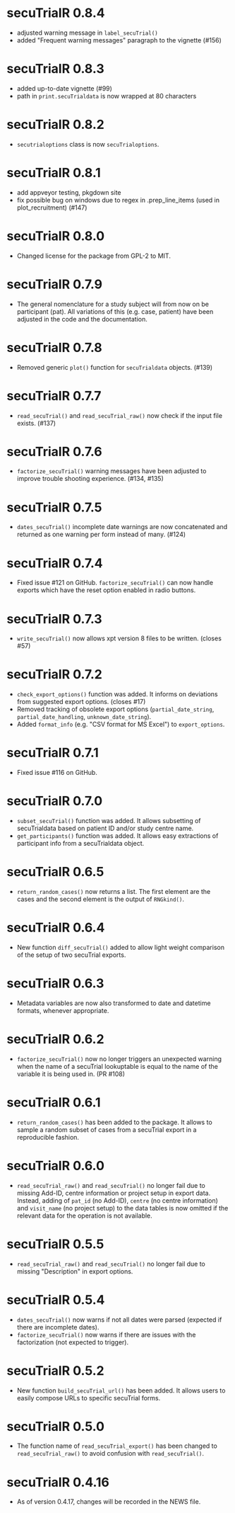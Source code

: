 # secuTrialR 0.8.4
* adjusted warning message in `label_secuTrial()`
* added "Frequent warning messages" paragraph to the vignette (#156)

# secuTrialR 0.8.3
* added up-to-date vignette (#99)
* path in `print.secuTrialdata` is now wrapped at 80 characters

# secuTrialR 0.8.2
* `secutrialoptions` class is now `secuTrialoptions`.

# secuTrialR 0.8.1
* add appveyor testing, pkgdown site
* fix possible bug on windows due to regex in .prep_line_items (used in plot_recruitment) (#147)

# secuTrialR 0.8.0
* Changed license for the package from GPL-2 to MIT.

# secuTrialR 0.7.9
* The general nomenclature for a study subject will from now on be participant (pat). All variations of this
(e.g. case, patient) have been adjusted in the code and the documentation.

# secuTrialR 0.7.8
* Removed generic `plot()` function for `secuTrialdata` objects. (#139)

# secuTrialR 0.7.7
* `read_secuTrial()` and `read_secuTrial_raw()` now check if the input file exists. (#137)

# secuTrialR 0.7.6
* `factorize_secuTrial()` warning messages have been adjusted to improve trouble shooting experience. (#134, #135)

# secuTrialR 0.7.5
* `dates_secuTrial()` incomplete date warnings are now concatenated and returned as one warning per form instead of many. (#124)

# secuTrialR 0.7.4
* Fixed issue #121 on GitHub. `factorize_secuTrial()` can now handle exports which have the reset option
enabled in radio buttons.

# secuTrialR 0.7.3
* `write_secuTrial()` now allows xpt version 8 files to be written. (closes #57)

# secuTrialR 0.7.2
* `check_export_options()` function was added. It informs on deviations from suggested export options. (closes #17)
* Removed tracking of obsolete export options (`partial_date_string`, `partial_date_handling`, `unknown_date_string`).
* Added `format_info` (e.g. "CSV format for MS Excel") to `export_options`.

# secuTrialR 0.7.1
* Fixed issue #116 on GitHub.

# secuTrialR 0.7.0
* `subset_secuTrial()` function was added. It allows subsetting of secuTrialdata based on patient ID and/or study centre name.
* `get_participants()` function was added. It allows easy extractions of participant info from a secuTrialdata object.

# secuTrialR 0.6.5
* `return_random_cases()` now returns a list. The first element are the cases and the second element is the output of `RNGkind()`.

# secuTrialR 0.6.4
* New function `diff_secuTrial()` added to allow light weight comparison of the setup of two secuTrial exports.

# secuTrialR 0.6.3
* Metadata variables are now also transformed to date and datetime formats, whenever appropriate.

# secuTrialR 0.6.2
* `factorize_secuTrial()` now no longer triggers an unexpected warning when the name of a secuTrial lookuptable is equal to the name of the variable it is being used in. (PR #108)

# secuTrialR 0.6.1
* `return_random_cases()` has been added to the package. It allows to sample a random subset of cases from a secuTrial export in a reproducible fashion.

# secuTrialR 0.6.0
* `read_secuTrial_raw()` and `read_secuTrial()` no longer fail due to missing Add-ID, centre information or project setup in export data. Instead, adding of `pat_id` (no Add-ID), `centre` (no centre information) and `visit_name` (no project setup) to the data tables is now omitted if the relevant data for the operation is not available.

# secuTrialR 0.5.5
* `read_secuTrial_raw()` and `read_secuTrial()` no longer fail due to missing "Description" in export options.

# secuTrialR 0.5.4
* `dates_secuTrial()` now warns if not all dates were parsed (expected if there are incomplete dates).
* `factorize_secuTrial()` now warns if there are issues with the factorization (not expected to trigger).

# secuTrialR 0.5.2
* New function `build_secuTrial_url()` has been added. It allows users to easily compose URLs to specific secuTrial forms.

# secuTrialR 0.5.0
* The function name of `read_secuTrial_export()` has been changed to `read_secuTrial_raw()`
  to avoid confusion with `read_secuTrial()`.
 
# secuTrialR 0.4.16
* As of version 0.4.17, changes will be recorded in the NEWS file.
